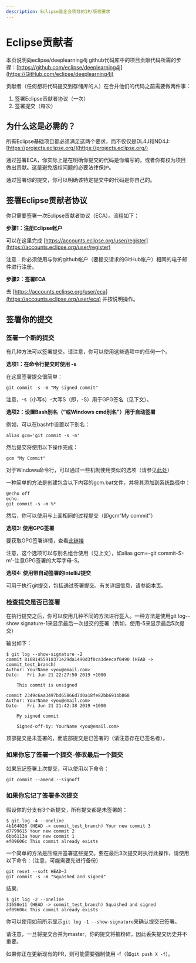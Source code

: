 ```yaml
---
description: Eclipse基金会项目的IP/版权要求
---
```


# Eclipse贡献者

本页说明向eclipse/deeplearning4j github代码库中的项目贡献代码所需的步骤：[https://github.com/eclipse/deeplearning4j](https://GitHub.com/eclipse/deeplearning4j)

贡献者（任何想将代码提交到存储库的人）在合并他们的代码之前需要做两件事：

1. 签署Eclipse贡献者协议（一次）
2. 签署提交（每次）

## 为什么这是必需的？

所有Eclipse基础项目都必须满足这两个要求，而不仅仅是DL4J和ND4J: [https://projects.eclipse.org/](https://projects.eclipse.org/)

通过签署ECA，你实际上是在明确你提交的代码是你编写的，或者你有权为项目做出贡献。这是避免版权问题的必要法律保护。

 通过签署你的提交，你可以明确该特定提交中的代码是你自己的。

## 签署Eclipse贡献者协议

你只需要签署一次Eclipse贡献者协议（ECA）。流程如下：

**步骤1：注册Eclipse帐户**

可以在这里完成 [https://accounts.eclipse.org/user/register](https://accounts.eclipse.org/user/register)

注意：你必须使用与你的github帐户（要提交请求的GitHub帐户）相同的电子邮件进行注册。

**步骤2：签署ECA**

去 [https://accounts.eclipse.org/user/eca](https://accounts.eclipse.org/user/eca) 并按说明操作。

## 签署你的提交

### 签署一个新的提交

有几种方法可以签署提交。请注意，你可以使用这些选项中的任何一个。

**选项1：在命令行提交时使用 -s**

在这里签署提交很简单：

```text
git commit -s -m "My signed commit"
```

注意，-s（小写s）-大写S（即，-S）用于GPG签名（见下文）。

**选项2：设置Bash别名（“或Windows cmd别名”）用于自动签署**

例如，可以在bash中设置以下别名：

```text
alias gcm='git commit -s -m'
```

然后提交将使用以下操作完成：

```text
gcm "My Commit"
```

对于Windows命令行，可以通过一些机制使用类似的选项（请参见[此处](https://stackoverflow.com/questions/20530996/aliases-in-windows-command-prompt)）

一种简单的方法是创建包含以下内容的gcm.bat文件，并将其添加到系统路径中：

```text
@echo off
echo.
git commit -s -m %*
```

然后，你可以使用与上面相同的过程提交（即gcm“My commit”）

**选项3: 使用GPG签署** 

要获取GPG签署详情，查看[此链接](https://harryrschwartz.com/2014/11/01/automatically-signing-your-git-commits) 

 注意，这个选项可以与别名组合使用（见上文），如alias gcm=-git commit-S-m'-注意GPG签署的大写字母-S。

**选项4: 使用带自动签署的IntelliJ提交**

可用于执行git提交，包括通过签署提交。有关详细信息，请参阅[本页](https://www.jetbrains.com/help/idea/commit-and-push-changes.html?section=Windows%20or%20Linux)。

### 检查提交是否已签署

 在执行提交之后，你可以使用几种不同的方法进行签入。一种方法是使用git log--show signature-1来显示最后一次提交的签署（例如，使用-5来显示最后5次提交）

输出如下：

```text
$ git log --show-signature -2
commit 81681455918371e29da1490d3f0ca3deecaf0490 (HEAD -> commit_test_branch)
Author: YourName <you@email.com>
Date:   Fri Jun 21 22:27:50 2019 +1000

    This commit is unsigned

commit 2349c6aa3497bd65866d7d0a18fe82bb691bb868
Author: YourName <you@email.com>
Date:   Fri Jun 21 21:42:38 2019 +1000

    My signed commit

    Signed-off-by: YourName <you@email.com>
```

顶部提交是未签署的，而底部提交是已签署的（请注意存在已签名者）。

### 如果你忘了签署一个提交-修改最后一个提交

如果忘记签署上次提交，可以使用以下命令：

```text
git commit --amend --signoff
```

### 如果你忘记了签署多次提交

假设你的分支有3个新提交，所有提交都是未签署的：

```text
$ git log -4 --oneline
4b164026 (HEAD -> commit_test_branch) Your new commit 3
d7799615 Your new commit 2
6bb6113a Your new commit 1
ef09606c This commit already exists
```

一个简单的方法是压缩并签署这些提交。要在最后3次提交时执行此操作，请使用以下命令：（注意，可能需要先进行备份）

```text
git reset --soft HEAD~3
git commit -s -m "Squashed and signed"
```

结果:

```text
$ git log -2 --oneline
31658e11 (HEAD -> commit_test_branch) Squashed and signed
ef09606c This commit already exists
```

你可以使用如前所示显示`git log -1 --show-signature`来确认提交已签署。 

请注意，一旦将提交合并为master，你的提交将被粉碎，因此丢失提交历史并不重要。

如果你正在更新现有的PR，则可能需要强制使用 -f（如`git push X -f`）。

